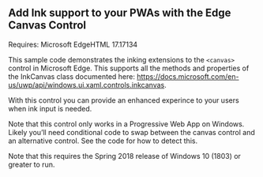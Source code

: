 ## Add Ink support to your PWAs with the Edge Canvas Control

Requires: Microsoft EdgeHTML 17.17134

This sample code demonstrates the inking extensions to the ```<canvas>``` control in Microsoft Edge. This supports all the methods and properties of the InkCanvas class documented here: https://docs.microsoft.com/en-us/uwp/api/windows.ui.xaml.controls.inkcanvas. 

With this control you can provide an enhanced experince to your users when ink input is needed.

Note that this control only works in a Progressive Web App on Windows. Likely you’ll need conditional code to swap between the canvas control and an alternative control. See the code for how to detect this.

Note that this requires the Spring 2018 release of Windows 10 (1803) or greater to run.
